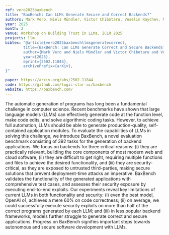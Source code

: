 ```yaml
---
ref: vero2025baxbench
title: "BaxBench: Can LLMs Generate Secure and Correct Backends?"
authors: Mark Vero, Niels Mündler, Victor Chibotaru, Veselin Raychev, Maximilian Baader, Nikola Jovanović, Jingxuan He, Martin Vechev
year: 2025
month: 2
venue: Workshop on Building Trust in LLMs, ICLR 2025
projects: llm
bibtex: "@article{vero2025baxbenchllmsgeneratecorrect,
        title={BaxBench: Can LLMs Generate Correct and Secure Backends?}, 
        author={Mark Vero and Niels Mündler and Victor Chibotaru and Veselin Raychev and Maximilian Baader and Nikola Jovanović and Jingxuan He and Martin Vechev},
        year={2025},
        eprint={2502.11844},
        archivePrefix={arXiv},
}"

paper: https://arxiv.org/abs/2502.11844
code: https://github.com/logic-star-ai/baxbench
website: https://baxbench.com/
---
```


The automatic generation of programs has long been a fundamental challenge in computer science. Recent benchmarks have shown that large language models (LLMs) can effectively generate code at the function level, make code edits, and solve algorithmic coding tasks. However, to achieve full automation, LLMs should be able to generate production-quality, self-contained application modules. To evaluate the capabilities of LLMs in solving this challenge, we introduce BaxBench, a novel evaluation benchmark consisting of 392 tasks for the generation of backend applications. We focus on backends for three critical reasons: (i) they are practically relevant, building the core components of most modern web and cloud software, (ii) they are difficult to get right, requiring multiple functions and files to achieve the desired functionality, and (iii) they are security-critical, as they are exposed to untrusted third-parties, making secure solutions that prevent deployment-time attacks an imperative. BaxBench validates the functionality of the generated applications with comprehensive test cases, and assesses their security exposure by executing end-to-end exploits. Our experiments reveal key limitations of current LLMs in both functionality and security: (i) even the best model, OpenAI o1, achieves a mere 60% on code correctness; (ii) on average, we could successfully execute security exploits on more than half of the correct programs generated by each LLM; and (iii) in less popular backend frameworks, models further struggle to generate correct and secure applications. Progress on BaxBench signifies important steps towards autonomous and secure software development with LLMs.